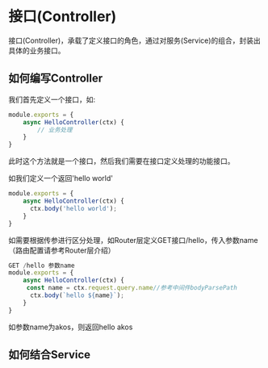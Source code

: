 # 接口(Controller) 
接口(Controller)，承载了定义接口的角色，通过对服务(Service)的组合，封装出具体的业务接口。
## 如何编写Controller
我们首先定义一个接口，如:

```js
module.exports = {
    async HelloController(ctx) {
        // 业务处理
    }
}
```
此时这个方法就是一个接口，然后我们需要在接口定义处理的功能接口。

如我们定义一个返回'hello world'
```js
module.exports = {
    async HelloController(ctx) {
      ctx.body('hello world');
    }
}
```
如需要根据传参进行区分处理，如Router层定义GET接口/hello，传入参数name（路由配置请参考Router层介绍）

```js
GET /hello 参数name
module.exports = {
    async HelloController(ctx) {
     const name = ctx.request.query.name//参考中间件bodyParsePath
      ctx.body(`hello ${name}`);
    }
}
```
如参数name为akos，则返回hello akos

## 如何结合Service


